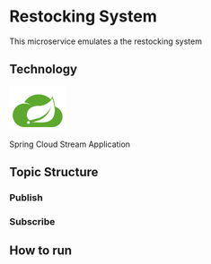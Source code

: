 # Restocking System

This microservice emulates a the restocking system 

## Technology
<img src="../img/scst.png" width="20%" height="20%">

Spring Cloud Stream Application

## Topic Structure

### Publish

### Subscribe

## How to run